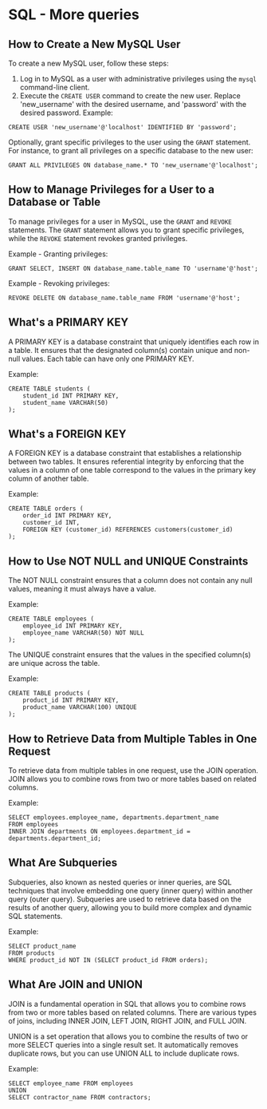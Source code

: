 # SQL - More queries

## How to Create a New MySQL User

To create a new MySQL user, follow these steps:

1. Log in to MySQL as a user with administrative privileges using the `mysql` command-line client.
2. Execute the `CREATE USER` command to create the new user. Replace 'new_username' with the desired username, and 'password' with the desired password.
Example:

```
CREATE USER 'new_username'@'localhost' IDENTIFIED BY 'password';
```

Optionally, grant specific privileges to the user using the `GRANT` statement. For instance, to grant all privileges on a specific database to the new user:

```
GRANT ALL PRIVILEGES ON database_name.* TO 'new_username'@'localhost';
```

## How to Manage Privileges for a User to a Database or Table

To manage privileges for a user in MySQL, use the `GRANT` and `REVOKE` statements. The `GRANT` statement allows you to grant specific privileges, while the `REVOKE` statement revokes granted privileges.

Example - Granting privileges:

```
GRANT SELECT, INSERT ON database_name.table_name TO 'username'@'host';
```

Example - Revoking privileges:

```
REVOKE DELETE ON database_name.table_name FROM 'username'@'host';
```

## What's a PRIMARY KEY

A PRIMARY KEY is a database constraint that uniquely identifies each row in a table. It ensures that the designated column(s) contain unique and non-null values. Each table can have only one PRIMARY KEY.

Example:

```
CREATE TABLE students (
    student_id INT PRIMARY KEY,
    student_name VARCHAR(50)
);
```

## What's a FOREIGN KEY

A FOREIGN KEY is a database constraint that establishes a relationship between two tables. It ensures referential integrity by enforcing that the values in a column of one table correspond to the values in the primary key column of another table.

Example:

```
CREATE TABLE orders (
    order_id INT PRIMARY KEY,
    customer_id INT,
    FOREIGN KEY (customer_id) REFERENCES customers(customer_id)
);
```

## How to Use NOT NULL and UNIQUE Constraints

The NOT NULL constraint ensures that a column does not contain any null values, meaning it must always have a value.

Example:

```
CREATE TABLE employees (
    employee_id INT PRIMARY KEY,
    employee_name VARCHAR(50) NOT NULL
);
```

The UNIQUE constraint ensures that the values in the specified column(s) are unique across the table.

Example:

```
CREATE TABLE products (
    product_id INT PRIMARY KEY,
    product_name VARCHAR(100) UNIQUE
);
```

## How to Retrieve Data from Multiple Tables in One Request

To retrieve data from multiple tables in one request, use the JOIN operation. JOIN allows you to combine rows from two or more tables based on related columns.

Example:

```
SELECT employees.employee_name, departments.department_name
FROM employees
INNER JOIN departments ON employees.department_id = departments.department_id;
```

## What Are Subqueries

Subqueries, also known as nested queries or inner queries, are SQL techniques that involve embedding one query (inner query) within another query (outer query). Subqueries are used to retrieve data based on the results of another query, allowing you to build more complex and dynamic SQL statements.

Example:

```
SELECT product_name
FROM products
WHERE product_id NOT IN (SELECT product_id FROM orders);
```

## What Are JOIN and UNION

JOIN is a fundamental operation in SQL that allows you to combine rows from two or more tables based on related columns. There are various types of joins, including INNER JOIN, LEFT JOIN, RIGHT JOIN, and FULL JOIN.

UNION is a set operation that allows you to combine the results of two or more SELECT queries into a single result set. It automatically removes duplicate rows, but you can use UNION ALL to include duplicate rows.

Example:

```
SELECT employee_name FROM employees
UNION
SELECT contractor_name FROM contractors;
```
